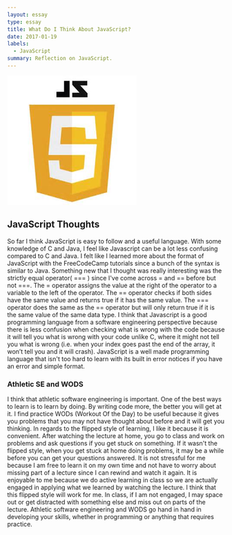```yaml
---
layout: essay
type: essay
title: What Do I Think About JavaScript?
date: 2017-01-19
labels:
  - JavaScript
summary: Reflection on JavaScript.
---
```


 <img class="ui medium left rounded floated image" src="../images/jslogo.jpg">
  
## JavaScript Thoughts
  
  So far I think JavaScript is easy to follow and a useful language. With some knowledge of C and Java, I feel like Javascript can be a lot less confusing compared to C and Java. I felt like I learned more about the format of JavaScript with the FreeCodeCamp tutorials since a bunch of the syntax is similar to Java. Something new that I thought was really interesting was the strictly equal operator( === ) since I've come across = and == before but not ===. The = operator assigns the value at the right of the operator to a variable to the left of the operator. The == operator checks if both sides have the same value and returns true if it has the same value. The === operator does the same as the == operator but will only return true if it is the same value of the same data type. I think that Javascript is a good programming language from a software engineering perspective because there is less confusion when checking what is wrong with the code because it will tell you what is wrong with your code unlike C, where it might not tell you what is wrong (i.e. when your index goes past the end of the array, it won’t tell you and it will crash). JavaScript is a well made programming language that isn't too hard to learn with its built in error notices if you have an error and simple format.

### Athletic SE and WODS

  I think that athletic software engineering is important. One of the best ways to learn is to learn by doing. By writing code more, the better you will get at it. I find practice WODs (Workout Of the Day) to be useful because it gives you problems that you may not have thought about before and it will get you thinking. In regards to the flipped style of learning, I like it because it is convenient. After watching the lecture at home, you go to class and work on problems and ask questions if you get stuck on something. If it wasn't the flipped style, when you get stuck at home doing problems, it may be a while before you can get your questions answered. It is not stressful for me because I am free to learn it on my own time and not have to worry about missing part of a lecture since I can rewind and watch it again. It is enjoyable to me because we do active learning in class so we are actually engaged in applying what we learned by watching the lecture. I think that this flipped style will work for me. In class, if I am not engaged, I may space out or get distracted with something else and miss out on parts of the lecture. Athletic software engineering and WODS go hand in hand in developing your skills, whether in programming or anything that requires practice.
